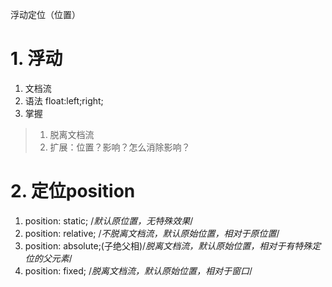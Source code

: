 浮动定位（位置）
# 1. 浮动
1. 文档流
2. 语法 float:left;right;
3. 掌握
> 1. 脱离文档流
> 2. 扩展：位置？影响？怎么消除影响？
# 2. 定位position
1. position: static;         /*默认原位置，无特殊效果*/
2. position: relative;     /*不脱离文档流，默认原始位置，相对于原位置*/
3. position: absolute;(子绝父相)/*脱离文档流，默认原始位置，相对于有特殊定位的父元素*/
4. position: fixed;        /*脱离文档流，默认原始位置，相对于窗口*/
